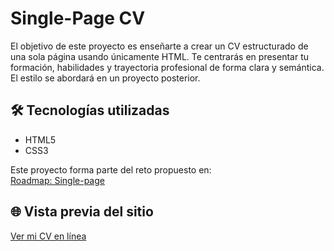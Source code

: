 # Single-Page CV

El objetivo de este proyecto es enseñarte a crear un CV estructurado de una sola página usando únicamente HTML. Te centrarás en presentar tu formación, habilidades y trayectoria profesional de forma clara y semántica. El estilo se abordará en un proyecto posterior.

## 🛠️ Tecnologías utilizadas

- HTML5
- CSS3

Este proyecto forma parte del reto propuesto en:  
[Roadmap: Single-page](https://roadmap.sh/projects/single-page-cv)

## 🌐 Vista previa del sitio

[Ver mi CV en línea]([https://albanibarragan.github.io/mi-cv/](https://albanibarragan.github.io/simple-page-cv/))

